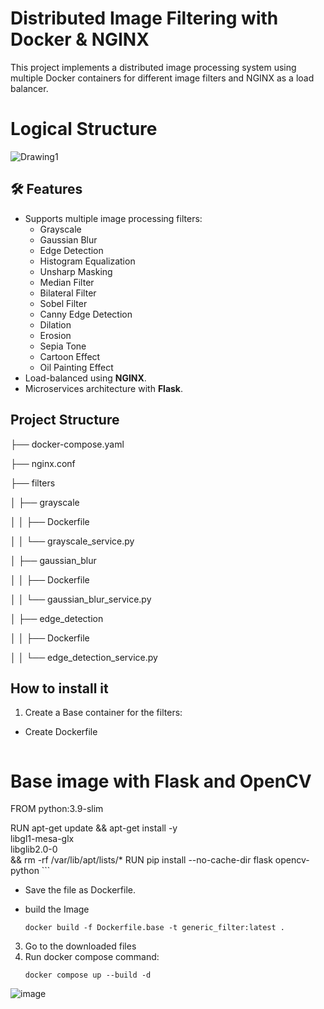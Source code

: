 # Distributed Image Filtering with Docker & NGINX

This project implements a distributed image processing system using multiple Docker containers for different image filters and NGINX as a load balancer.
# Logical Structure 
![Drawing1](https://github.com/user-attachments/assets/1dd8b4f6-5117-4146-a0b6-3874a259d782)

## 🛠 Features
- Supports multiple image processing filters:
  - Grayscale
  - Gaussian Blur
  - Edge Detection
  - Histogram Equalization
  - Unsharp Masking
  - Median Filter
  - Bilateral Filter
  - Sobel Filter
  - Canny Edge Detection
  - Dilation
  - Erosion
  - Sepia Tone
  - Cartoon Effect
  - Oil Painting Effect
- Load-balanced using **NGINX**.
- Microservices architecture with **Flask**.


## Project Structure

├── docker-compose.yaml

├── nginx.conf

├── filters

│   ├── grayscale

│   │   ├── Dockerfile

│   │   └── grayscale_service.py

│   ├── gaussian_blur

│   │   ├── Dockerfile

│   │   └── gaussian_blur_service.py

│   ├── edge_detection

│   │   ├── Dockerfile

│   │   └── edge_detection_service.py




## How to install it
1. Create a Base container for the filters:
  - Create Dockerfile
    ```
# Base image with Flask and OpenCV
FROM python:3.9-slim

RUN apt-get update && apt-get install -y \
    libgl1-mesa-glx \
    libglib2.0-0 \
    && rm -rf /var/lib/apt/lists/*
RUN pip install --no-cache-dir flask opencv-python
    ```
  - Save the file as Dockerfile.
  
  - build the Image 
  
    ```
    docker build -f Dockerfile.base -t generic_filter:latest .

    ```

3. Go to the downloaded files
4. Run docker compose command:
   ```
   docker compose up --build -d
   ```
![image](https://github.com/user-attachments/assets/d36410ac-5d67-4669-90f3-633441d2da3b)
